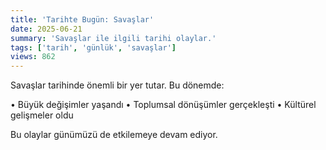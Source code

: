 ```yaml
---
title: 'Tarihte Bugün: Savaşlar'
date: 2025-06-21
summary: 'Savaşlar ile ilgili tarihi olaylar.'
tags: ['tarih', 'günlük', 'savaşlar']
views: 862
---
```


Savaşlar tarihinde önemli bir yer tutar. Bu dönemde:

• Büyük değişimler yaşandı
• Toplumsal dönüşümler gerçekleşti
• Kültürel gelişmeler oldu

Bu olaylar günümüzü de etkilemeye devam ediyor.
